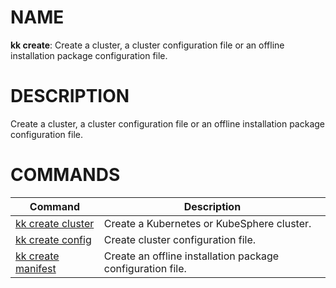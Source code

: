 # NAME
**kk create**: Create a cluster, a cluster configuration file or an offline installation package configuration file.

# DESCRIPTION
Create a cluster, a cluster configuration file or an offline installation package configuration file.

# COMMANDS
| Command | Description |
| - | - |
| [kk create cluster](./kk-create-cluster.md) | Create a Kubernetes or KubeSphere cluster. |
| [kk create config](./kk-create-config.md) | Create cluster configuration file. |
| [kk create manifest](./kk-create-manifest.md) | Create an offline installation package configuration file. |